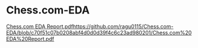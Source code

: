 # Chess.com-EDA
[Chess.com EDA Report.pdf](https://github.com/ragu0115/Chess.com-EDA/blob/c70f51c07b0208abf4d0d0d39f4c6c23ad980201/Chess.com%20EDA%20Report.pdf)https://github.com/ragu0115/Chess.com-EDA/blob/c70f51c07b0208abf4d0d0d39f4c6c23ad980201/Chess.com%20EDA%20Report.pdf
